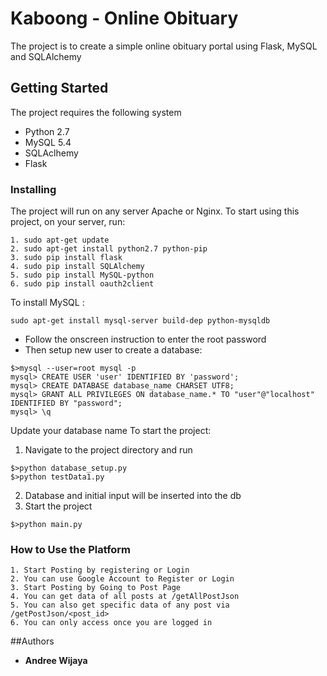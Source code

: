 # Kaboong - Online Obituary
The project is to create a simple online obituary portal using Flask, MySQL and SQLAlchemy

## Getting Started
The project requires the following system
- Python 2.7
- MySQL 5.4
- SQLAclhemy
- Flask

### Installing
The project will run on any server Apache or Nginx.
To start using this project, on your server, run:
```
1. sudo apt-get update
2. sudo apt-get install python2.7 python-pip
3. sudo pip install flask
4. sudo pip install SQLAlchemy
5. sudo pip install MySQL-python
6. sudo pip install oauth2client
```

To install MySQL :
```
sudo apt-get install mysql-server build-dep python-mysqldb
```
- Follow the onscreen instruction to enter the root password
- Then setup new user to create a database:
```
$>mysql --user=root mysql -p
mysql> CREATE USER 'user' IDENTIFIED BY 'password';
mysql> CREATE DATABASE database_name CHARSET UTF8;
mysql> GRANT ALL PRIVILEGES ON database_name.* TO "user"@"localhost" IDENTIFIED BY "password";
mysql> \q
```
Update your database name
To start the project:
1. Navigate to the project directory and run
```
$>python database_setup.py
$>python testData1.py
```
2. Database and initial input will be inserted into the db
3. Start the project
```
$>python main.py
```

### How to Use the Platform
```
1. Start Posting by registering or Login
2. You can use Google Account to Register or Login
3. Start Posting by Going to Post Page
4. You can get data of all posts at /getAllPostJson
5. You can also get specific data of any post via /getPostJson/<post_id>
6. You can only access once you are logged in
```

##Authors
* **Andree Wijaya**
